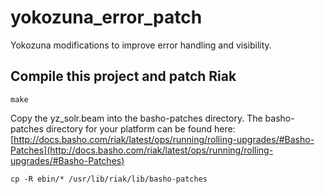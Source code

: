 # yokozuna_error_patch
Yokozuna modifications to improve error handling and visibility.

## Compile this project and patch Riak

```
make
```

Copy the yz_solr.beam into the basho-patches directory. The basho-patches directory for your platform can be found here: [http://docs.basho.com/riak/latest/ops/running/rolling-upgrades/#Basho-Patches](http://docs.basho.com/riak/latest/ops/running/rolling-upgrades/#Basho-Patches)

```
cp -R ebin/* /usr/lib/riak/lib/basho-patches
```
